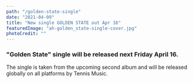 ```yaml
---
path: "/golden-state-single"
date: "2021-04-09"
title: "New single GOLDEN STATE out Apr 16"
featuredImage: "ah-golden_state-single-cover.jpg"
photoCredit: ""
---
```


### "Golden State" single will be released next Friday April 16.

The single is taken from the upcoming second album and will be released globally on all platforms by Tennis Music.